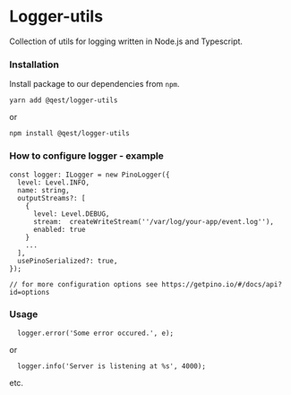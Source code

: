 # Logger-utils

Collection of utils for logging written in Node.js and Typescript.

### Installation
Install package to our dependencies from `npm`.

```
yarn add @qest/logger-utils
```
or 
```
npm install @qest/logger-utils
```

### How to configure logger - example

```
const logger: ILogger = new PinoLogger({
  level: Level.INFO,
  name: string,
  outputStreams?: [
    {
      level: Level.DEBUG,
      stream:  createWriteStream(''/var/log/your-app/event.log''),
      enabled: true
    }
    ...
  ],
  usePinoSerialized?: true,
});

// for more configuration options see https://getpino.io/#/docs/api?id=options
```

### Usage

```
  logger.error('Some error occured.', e);
```
or
```
  logger.info('Server is listening at %s', 4000);
```
etc.